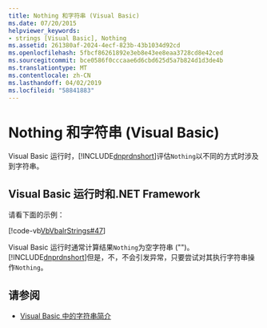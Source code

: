 ```yaml
---
title: Nothing 和字符串 (Visual Basic)
ms.date: 07/20/2015
helpviewer_keywords:
- strings [Visual Basic], Nothing
ms.assetid: 261380af-2024-4ecf-823b-43b1034d92cd
ms.openlocfilehash: 5fbcf86261892e3eb8e43ee8eaa3728cd8e42ced
ms.sourcegitcommit: bce0586f0cccaae6d6cbd625d5a7b824d1d3de4b
ms.translationtype: MT
ms.contentlocale: zh-CN
ms.lasthandoff: 04/02/2019
ms.locfileid: "58841883"
---
```

# <a name="nothing-and-strings-in-visual-basic"></a>Nothing 和字符串 (Visual Basic)
Visual Basic 运行时，[!INCLUDE[dnprdnshort](~/includes/dnprdnshort-md.md)]评估`Nothing`以不同的方式时涉及到字符串。  
  
## <a name="visual-basic-runtime-and-the-net-framework"></a>Visual Basic 运行时和.NET Framework  
 请看下面的示例：  
  
 [!code-vb[VbVbalrStrings#47](~/samples/snippets/visualbasic/VS_Snippets_VBCSharp/VbVbalrStrings/VB/Class2.vb#47)]  
  
 Visual Basic 运行时通常计算结果`Nothing`为空字符串 ("")。 [!INCLUDE[dnprdnshort](~/includes/dnprdnshort-md.md)]但是，不，不会引发异常，只要尝试对其执行字符串操作`Nothing`。  
  
## <a name="see-also"></a>请参阅

- [Visual Basic 中的字符串简介](../../../../visual-basic/programming-guide/language-features/strings/introduction-to-strings.md)
